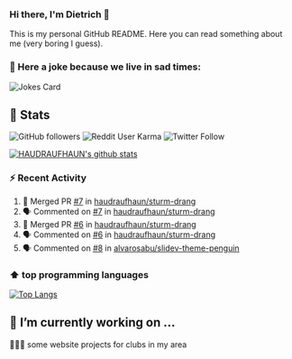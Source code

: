 ### Hi there, I'm Dietrich 👋

This is my personal GitHub README. Here you can read something about me (very boring I guess).

### 🤡 Here a joke because we live in sad times:
![Jokes Card](https://readme-jokes.vercel.app/api)

## :rocket: Stats

 ![GitHub followers](https://img.shields.io/github/followers/HAUDRAUFHAUN?label=GitHub-Followers&logo=GitHub&style=for-the-badge) ![Reddit User Karma](https://img.shields.io/reddit/user-karma/combined/haudraufhaun?logo=reddit&style=for-the-badge) ![Twitter Follow](https://img.shields.io/twitter/follow/haudraufhaun1?color=%231da1f2&logo=twitter&logoColor=%231da1f2&style=for-the-badge)
  
[![HAUDRAUFHAUN's github stats](https://github-readme-stats.vercel.app/api?username=HAUDRAUFHAUN&show_icons=true&theme=vue&hide_border=true)](https://github.com/anuraghazra/github-readme-stats)

### ⚡ Recent Activity

<!--START_SECTION:activity-->
1. 🎉 Merged PR [#7](https://github.com/haudraufhaun/sturm-drang/pull/7) in [haudraufhaun/sturm-drang](https://github.com/haudraufhaun/sturm-drang)
2. 🗣 Commented on [#7](https://github.com/haudraufhaun/sturm-drang/issues/7) in [haudraufhaun/sturm-drang](https://github.com/haudraufhaun/sturm-drang)
3. 🎉 Merged PR [#6](https://github.com/haudraufhaun/sturm-drang/pull/6) in [haudraufhaun/sturm-drang](https://github.com/haudraufhaun/sturm-drang)
4. 🗣 Commented on [#6](https://github.com/haudraufhaun/sturm-drang/issues/6) in [haudraufhaun/sturm-drang](https://github.com/haudraufhaun/sturm-drang)
5. 🗣 Commented on [#8](https://github.com/alvarosabu/slidev-theme-penguin/issues/8) in [alvarosabu/slidev-theme-penguin](https://github.com/alvarosabu/slidev-theme-penguin)
<!--END_SECTION:activity-->

### ⬆️ top programming languages
[![Top Langs](https://github-readme-stats.vercel.app/api/top-langs/?username=HAUDRAUFHAUN&theme=vue&hide_border=true)](https://github.com/anuraghazra/github-readme-stats)

## 🔭 I’m currently working on ...

👨🏻‍💼 some website projects for clubs in my area
